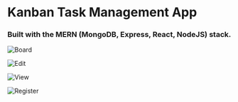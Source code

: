 # Kanban Task Management App

### Built with the MERN (MongoDB, Express, React, NodeJS) stack.

![Board](https://i.imgur.com/alEu0aZ.png)

![Edit](<[/images/edit.jpg](https://i.imgur.com/qjwHXF9.png)>)

![View](https://i.imgur.com/7XloTIr.png)

![Register](https://i.imgur.com/Cf0DUUh.png)
